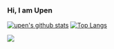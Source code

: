 ### Hi, I am Upen 

[![upen's github stats](https://github-readme-stats.vercel.app/api?username=upengareri&show_icons=true&line_height=21&show_icons=true&theme=radical)](https://github.com/anuraghazra/github-readme-stats)
[![Top Langs](https://github-readme-stats.vercel.app/api/top-langs/?username=upengareri&show_icons=true&layout=compact&theme=vue)](https://github.com/anuraghazra/github-readme-stats)

![](https://komarev.com/ghpvc/?username=upengareri)
